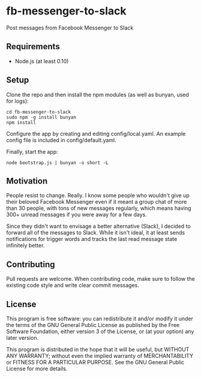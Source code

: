 # fb-messenger-to-slack

Post messages from Facebook Messenger to Slack

## Requirements
- Node.js (at least 0.10)

## Setup

Clone the repo and then install the npm modules
(as well as bunyan, used for logs):

```
cd fb-messenger-to-slack
sudo npm -g install bunyan
npm install
```

Configure the app by creating and editing config/local.yaml.
An example config file is included in config/default.yaml.

Finally, start the app:

```
node bootstrap.js | bunyan -o short -L
```

## Motivation

People resist to change. Really. I know some people who wouldn't give up
their beloved Facebook Messenger even if it meant a group chat of more than 30 people,
with tons of new messages regularly, which means having 300+ unread messages
if you were away for a few days.

Since they didn't want to envisage a better alternative (Slack), I decided to
forward all of the messages to Slack. While it isn't ideal, it at least sends
notifications for trigger words and tracks the last read message state infinitely better.

## Contributing

Pull requests are welcome. When contributing code, make sure to follow
the existing code style and write clear commit messages.

## License

This program is free software: you can redistribute it and/or modify
it under the terms of the GNU General Public License as published by
the Free Software Foundation, either version 3 of the License, or
(at your option) any later version.

This program is distributed in the hope that it will be useful,
but WITHOUT ANY WARRANTY; without even the implied warranty of
MERCHANTABILITY or FITNESS FOR A PARTICULAR PURPOSE.  See the
GNU General Public License for more details.
